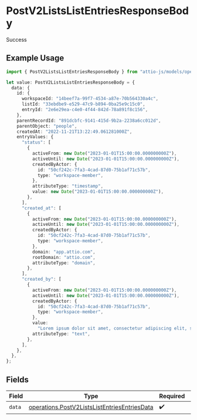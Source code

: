 # PostV2ListsListEntriesResponseBody

Success

## Example Usage

```typescript
import { PostV2ListsListEntriesResponseBody } from "attio-js/models/operations";

let value: PostV2ListsListEntriesResponseBody = {
  data: {
    id: {
      workspaceId: "14beef7a-99f7-4534-a87e-70b564330a4c",
      listId: "33ebdbe9-e529-47c9-b894-0ba25e9c15c0",
      entryId: "2e6e29ea-c4e0-4f44-842d-78a891f8c156",
    },
    parentRecordId: "891dcbfc-9141-415d-9b2a-2238a6cc012d",
    parentObject: "people",
    createdAt: "2022-11-21T13:22:49.061281000Z",
    entryValues: {
      "status": [
        {
          activeFrom: new Date("2023-01-01T15:00:00.000000000Z"),
          activeUntil: new Date("2023-01-01T15:00:00.000000000Z"),
          createdByActor: {
            id: "50cf242c-7fa3-4cad-87d0-75b1af71c57b",
            type: "workspace-member",
          },
          attributeType: "timestamp",
          value: new Date("2023-01-01T15:00:00.000000000Z"),
        },
      ],
      "created_at": [
        {
          activeFrom: new Date("2023-01-01T15:00:00.000000000Z"),
          activeUntil: new Date("2023-01-01T15:00:00.000000000Z"),
          createdByActor: {
            id: "50cf242c-7fa3-4cad-87d0-75b1af71c57b",
            type: "workspace-member",
          },
          domain: "app.attio.com",
          rootDomain: "attio.com",
          attributeType: "domain",
        },
      ],
      "created_by": [
        {
          activeFrom: new Date("2023-01-01T15:00:00.000000000Z"),
          activeUntil: new Date("2023-01-01T15:00:00.000000000Z"),
          createdByActor: {
            id: "50cf242c-7fa3-4cad-87d0-75b1af71c57b",
            type: "workspace-member",
          },
          value:
            "Lorem ipsum dolor sit amet, consectetur adipiscing elit, sed do eiusmod tempor incididunt ut labore et dolore magna aliqua.",
          attributeType: "text",
        },
      ],
    },
  },
};
```

## Fields

| Field                                                                                                        | Type                                                                                                         | Required                                                                                                     | Description                                                                                                  |
| ------------------------------------------------------------------------------------------------------------ | ------------------------------------------------------------------------------------------------------------ | ------------------------------------------------------------------------------------------------------------ | ------------------------------------------------------------------------------------------------------------ |
| `data`                                                                                                       | [operations.PostV2ListsListEntriesEntriesData](../../models/operations/postv2listslistentriesentriesdata.md) | :heavy_check_mark:                                                                                           | N/A                                                                                                          |